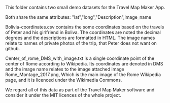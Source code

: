 This folder contains two small demo datasets for the Travel Map Maker App. 

Both share the same attributes: "lat","long","Description",Image_name

Bolivia-coordinates.csv contains the some coordinates based on the travels of Peter and his girlfriend in Boliva. The coordinates are noted the decimal degrees and the descriptions are formatted in HTML. The image names relate to names of private photos of the trip, that Peter does not want on github. 

Center_of_rome_DMS_with_image.txt is a single coordinate point of the center of Rome according to Wikipedia. Its coordinates are denoted in DMS and the image name relates to the image attached image Rome_Montage_2017.png, Which is the main image of the Rome Wikipedia page, and it is licenced under the Wikimedia Commons. 

We regard all of this data as part of the Travel Map Maker software and consider it under the MIT licences of the whole project.